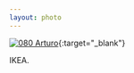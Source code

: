 ```yaml
---
layout: photo
---
```


[![080 Arturo](https://c2.staticflickr.com/6/5797/20694111823_036f7b69f9_c.jpg)](https://www.flickr.com/photos/131440297@N08/20694111823/){:target="_blank"}

IKEA.
